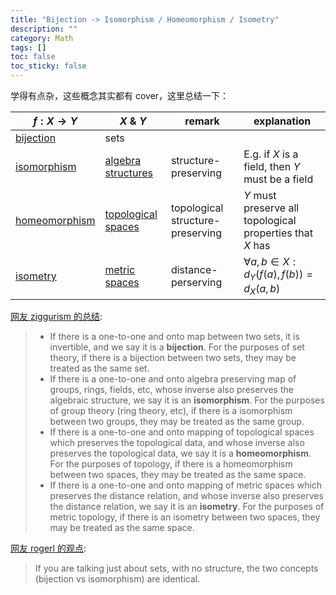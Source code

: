 ```yaml
---
title: "Bijection -> Isomorphism / Homeomorphism / Isometry"
description: ""
category: Math
tags: []
toc: false
toc_sticky: false
---
```


学得有点杂，这些概念其实都有 cover，这里总结一下：

| $f: X \to Y$  |  $X$ & $Y$         |  remark                           |  explanation                                                   | 
|---------------|--------------------|-----------------------------------|----------------------------------------------------------------| 
| [bijection](/math/2018/10/06/terms-of-functions)          |  sets                                                                   |                                   |                                                                |
| [isomorphism](/math/2018/05/09/kernel)                    |  [algebra structures](/math/2024/04/07/elementary-algebraic-structures) |  structure-preserving             |  E.g. if $X$ is a field, then $Y$ must be a field              |
| [homeomorphism](/math/2018/10/07/homeomorphism-embedding) |  [topological spaces](/math/2018/07/16/topological-space)               |  topological structure-preserving |  $Y$ must preserve all topological properties that $X$ has     |
| [isometry](/math/2018/10/07/isometry)                     |  [metric spaces](/math/2018/05/09/kernel)                               |  distance-perserving              |  $\forall a,b \in X: d_Y \left( f(a), f(b) \right)= d_X(a, b)$ | 

[网友 ziggurism 的总结](https://www.reddit.com/r/math/comments/7bdyui/comment/dph9x9b/):

> - If there is a one-to-one and onto map between two sets, it is invertible, and we say it is a **bijection**. For the purposes of set theory, if there is a bijection between two sets, they may be treated as the same set.
> - If there is a one-to-one and onto algebra preserving map of groups, rings, fields, etc, whose inverse also preserves the algebraic structure, we say it is an **isomorphism**. For the purposes of group theory (ring theory, etc), if there is a isomorphism between two groups, they may be treated as the same group.
> - If there is a one-to-one and onto mapping of topological spaces which preserves the topological data, and whose inverse also preserves the topological data, we say it is a **homeomorphism**. For the purposes of topology, if there is a homeomorphism between two spaces, they may be treated as the same space.
> - If there is a one-to-one and onto mapping of metric spaces which preserves the distance relation, and whose inverse also preserves the distance relation, we say it is an **isometry**. For the purposes of metric topology, if there is an isometry between two spaces, they may be treated as the same space.

[网友 rogerl 的观点](https://math.stackexchange.com/users/27542/rogerl):

> If you are talking just about sets, with no structure, the two concepts (bijection vs isomorphism) are identical.